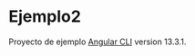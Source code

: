 # Ejemplo2

Proyecto de ejemplo [Angular CLI](https://github.com/angular/angular-cli) version 13.3.1.


